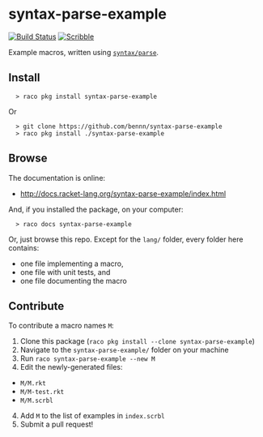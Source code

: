 syntax-parse-example
===
[![Build Status](https://travis-ci.org/bennn/syntax-parse-example.svg)](https://travis-ci.org/bennn/syntax-parse-example)
[![Scribble](https://img.shields.io/badge/Docs-Scribble-blue.svg)](http://docs.racket-lang.org/syntax-parse-example/index.html)

Example macros, written using [`syntax/parse`](http://docs.racket-lang.org/syntax/Parsing_Syntax.html).


Install
---

```
  > raco pkg install syntax-parse-example
```

Or

```
  > git clone https://github.com/bennn/syntax-parse-example
  > raco pkg install ./syntax-parse-example
```


Browse
---

The documentation is online:

- <http://docs.racket-lang.org/syntax-parse-example/index.html>


And, if you installed the package, on your computer:

```
  > raco docs syntax-parse-example
```

Or, just browse this repo.
Except for the `lang/` folder, every folder here contains:

- one file implementing a macro,
- one file with unit tests, and
- one file documenting the macro


Contribute
---

To contribute a macro names `M`:

1. Clone this package (`raco pkg install --clone syntax-parse-example`)
2. Navigate to the `syntax-parse-example/` folder on your machine
2. Run `raco syntax-parse-example --new M`
3. Edit the newly-generated files:
  - `M/M.rkt`
  - `M/M-test.rkt`
  - `M/M.scrbl`
4. Add `M` to the list of examples in `index.scrbl`
5. Submit a pull request!
